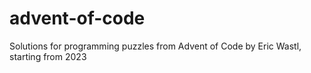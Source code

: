 # advent-of-code
Solutions for programming puzzles from Advent of Code by Eric Wastl, starting from 2023
